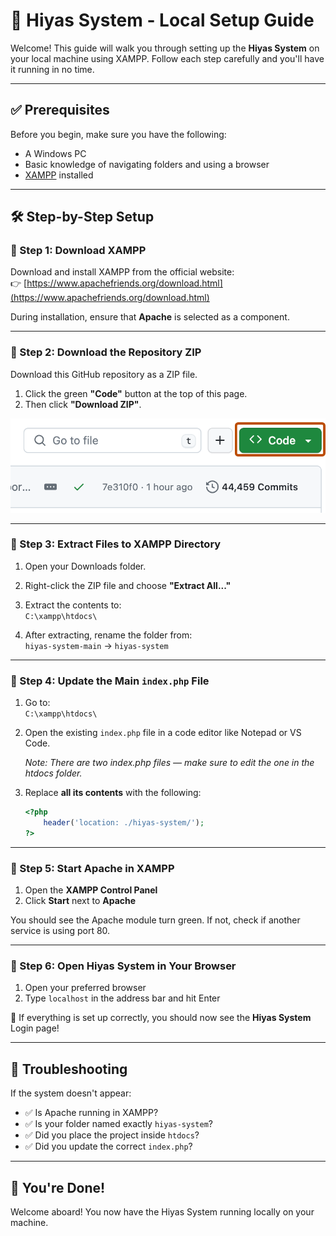 
# 🚀 Hiyas System - Local Setup Guide

Welcome! This guide will walk you through setting up the **Hiyas System** on your local machine using XAMPP. Follow each step carefully and you'll have it running in no time.

---

## ✅ Prerequisites

Before you begin, make sure you have the following:

- A Windows PC
- Basic knowledge of navigating folders and using a browser
- [XAMPP](https://www.apachefriends.org/download.html) installed

---

## 🛠️ Step-by-Step Setup

### 🔹 Step 1: Download XAMPP

Download and install XAMPP from the official website:  
👉 [https://www.apachefriends.org/download.html](https://www.apachefriends.org/download.html)

During installation, ensure that **Apache** is selected as a component.

---

### 🔹 Step 2: Download the Repository ZIP

Download this GitHub repository as a ZIP file.

1. Click the green **"Code"** button at the top of this page.
2. Then click **"Download ZIP"**.

![code button](code-button.png)

---

### 🔹 Step 3: Extract Files to XAMPP Directory

1. Open your Downloads folder.
2. Right-click the ZIP file and choose **"Extract All..."**
3. Extract the contents to:  
   `C:\xampp\htdocs\`

4. After extracting, rename the folder from:  
   `hiyas-system-main` → `hiyas-system`

---

### 🔹 Step 4: Update the Main `index.php` File

1. Go to:  
   `C:\xampp\htdocs\`
   
2. Open the existing `index.php` file in a code editor like Notepad or VS Code.

   _Note: There are two index.php files — make sure to edit the one in the htdocs folder._

3. Replace **all its contents** with the following:

   ```php
   <?php
       header('location: ./hiyas-system/');
   ?>
   ```


---

### 🔹 Step 5: Start Apache in XAMPP

1. Open the **XAMPP Control Panel**
2. Click **Start** next to **Apache**

You should see the Apache module turn green. If not, check if another service is using port 80.

---

### 🔹 Step 6: Open Hiyas System in Your Browser

1. Open your preferred browser
2. Type `localhost` in the address bar and hit Enter

🎉 If everything is set up correctly, you should now see the **Hiyas System** Login page!

---

## 🧩 Troubleshooting

If the system doesn't appear:

- ✅ Is Apache running in XAMPP?
- ✅ Is your folder named exactly `hiyas-system`?
- ✅ Did you place the project inside `htdocs`?
- ✅ Did you update the correct `index.php`?

---

## 🙌 You're Done!

Welcome aboard! You now have the Hiyas System running locally on your machine.

